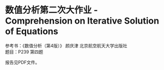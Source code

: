 # 数值分析第二次大作业 - Comprehension on Iterative Solution of Equations

参考书：《数值分析（第4版）》 颜庆津 北京航空航天大学出版社  
题目：P239 第四题

报告见PDF文件。
